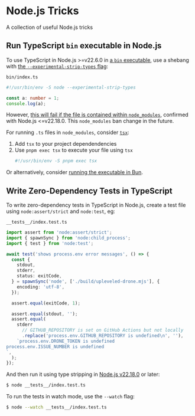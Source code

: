 # Node.js Tricks

A collection of useful Node.js tricks

## Run TypeScript `bin` executable in Node.js

To use TypeScript in Node.js >=v22.6.0 in [a `bin` executable](https://docs.npmjs.com/cli/v10/configuring-npm/package-json#bin), use a shebang with [the `--experimental-strip-types` flag](https://nodejs.org/en/blog/release/v22.6.0#experimental-typescript-support-via-strip-types):

`bin/index.ts`

```ts
#!/usr/bin/env -S node --experimental-strip-types

const a: number = 1;
console.log(a);
```

However, [this will fail if the file is contained within `node_modules`](https://github.com/nodejs/typescript/issues/14), confirmed with Node.js <=v22.18.0. This `node_modules` ban change in the future.

For running `.ts` files in `node_modules`, consider [`tsx`](https://tsx.is/shell-scripts):

1. Add `tsx` to your project dependendencies
2. Use `pnpm exec tsx` to execute your file using `tsx`
   ```ts
   #!/usr/bin/env -S pnpm exec tsx
   ```

Or alternatively, consider [running the executable in Bun](https://github.com/karlhorky/bun-tricks#run-typescript-bin-executable-in-bun).

## Write Zero-Dependency Tests in TypeScript

To write zero-dependency tests in TypeScript in Node.js, create a test file using `node:assert/strict` and `node:test`, eg:

`__tests__/index.test.ts`

```ts
import assert from 'node:assert/strict';
import { spawnSync } from 'node:child_process';
import { test } from 'node:test';

await test('shows process.env error messages', () => {
  const {
    stdout,
    stderr,
    status: exitCode,
  } = spawnSync('node', ['./build/upleveled-drone.mjs'], {
    encoding: 'utf-8',
  });

  assert.equal(exitCode, 1);

  assert.equal(stdout, '');
  assert.equal(
    stderr
      // GITHUB_REPOSITORY is set on GitHub Actions but not locally
      .replace('process.env.GITHUB_REPOSITORY is undefined\n', ''),
    `process.env.DRONE_TOKEN is undefined
process.env.ISSUE_NUMBER is undefined
`,
  );
});
```

And then run it using type stripping in [Node.js v22.18.0](https://nodejs.org/en/blog/release/v22.18.0) or later:

```bash
$ node __tests__/index.test.ts
```

To run the tests in watch mode, use the `--watch` flag:

```bash
$ node --watch __tests__/index.test.ts
```
